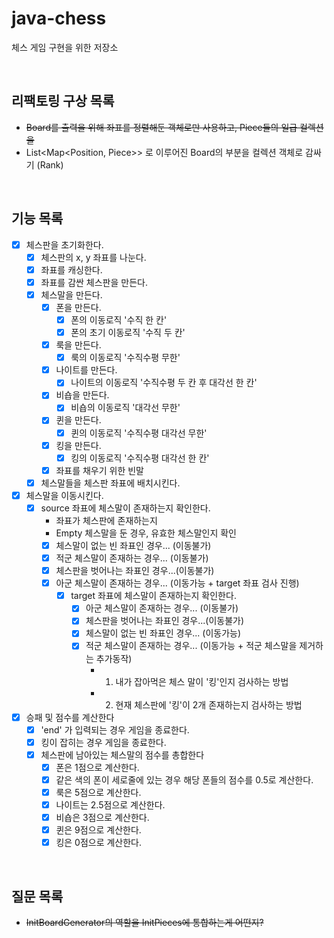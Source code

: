 # java-chess
체스 게임 구현을 위한 저장소

<br>

## 리팩토링 구상 목록
- ~~Board를 출력을 위해 좌표를 정렬해둔 객체로만 사용하고, Piece들의 일급 컬렉션을~~
- List<Map<Position, Piece>> 로 이루어진 Board의 부분을 컬렉션 객체로 감싸기 (Rank)

<br>

## 기능 목록

- [x] 체스판을 초기화한다.
    - [x] 체스판의 x, y 좌표를 나눈다.
    - [x] 좌표를 캐싱한다.
    - [x] 좌표를 감싼 체스판을 만든다.
    - [x] 체스말을 만든다.
        - [x] 폰을 만든다.
            - [x] 폰의 이동로직 '수직 한 칸'
            - [x] 폰의 초기 이동로직 '수직 두 칸'
        - [x] 룩을 만든다.
            - [x] 룩의 이동로직 '수직수평 무한'
        - [x] 나이트를 만든다.
            - [x] 나이트의 이동로직 '수직수평 두 칸 후 대각선 한 칸'
        - [x] 비숍을 만든다.
            - [x] 비숍의 이동로직 '대각선 무한'
        - [x] 퀸을 만든다.
            - [x] 퀸의 이동로직 '수직수평 대각선 무한'
        - [x] 킹을 만든다.
            - [x] 킹의 이동로직 '수직수평 대각선 한 칸'
        - [x] 좌표를 채우기 위한 빈말
    - [x] 체스말들을 체스판 좌표에 배치시킨다.
- [x] 체스말을 이동시킨다.
    - [x] source 좌표에 체스말이 존재하는지 확인한다.
        - 좌표가 체스판에 존재하는지
        - Empty 체스말을 둔 경우, 유효한 체스말인지 확인
        - [x] 체스말이 없는 빈 좌표인 경우... (이동불가)
        - [x] 적군 체스말이 존재하는 경우...  (이동불가)
        - [x] 체스판을 벗어나는 좌표인 경우...(이동불가)
        - [x] 아군 체스말이 존재하는 경우... (이동가능 + target 좌표 검사 진행)
            - [x] target 좌표에 체스말이 존재하는지 확인한다.
                - [x] 아군 체스말이 존재하는 경우... (이동불가)
                - [x] 체스판을 벗어나는 좌표인 경우...(이동불가)
                - [x] 체스말이 없는 빈 좌표인 경우... (이동가능)
                - [x] 적군 체스말이 존재하는 경우...  (이동가능 + 적군 체스말을 제거하는 추가동작)
                    - 1. 내가 잡아먹은 체스 말이 '킹'인지 검사하는 방법
                    - 2. 현재 체스판에 '킹'이 2개 존재하는지 검사하는 방법
- [x] 승패 및 점수를 계산한다
    - [x] 'end' 가 입력되는 경우 게임을 종료한다.
    - [x] 킹이 잡히는 경우 게임을 종료한다.
    - [x] 체스판에 남아있는 체스말의 점수를 총합한다
        - [x] 폰은 1점으로 계산한다.
        - [x] 같은 색의 폰이 세로줄에 있는 경우 해당 폰들의 점수를 0.5로 계산한다.
        - [x] 룩은 5점으로 계산한다.
        - [x] 나이트는 2.5점으로 계산한다.
        - [x] 비숍은 3점으로 계산한다.
        - [x] 퀸은 9점으로 계산한다.
        - [x] 킹은 0점으로 계산한다.
  
<br>

## 질문 목록
- ~~InitBoardGenerator의 역할을 InitPieces에 통합하는게 어떤지?~~
